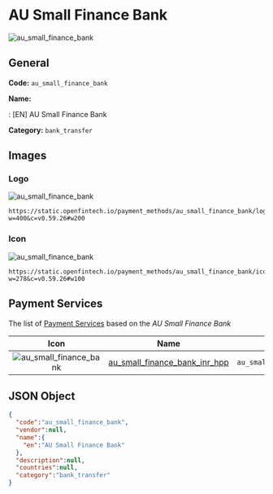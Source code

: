 
# AU Small Finance Bank 
![au_small_finance_bank](https://static.openfintech.io/payment_methods/au_small_finance_bank/logo.png?w=400&c=v0.59.26#w200)  

## General 
**Code:** `au_small_finance_bank` 
 
**Name:** 
 
:	[EN] AU Small Finance Bank 
 
**Category:** `bank_transfer` 
 

## Images 

### Logo 
![au_small_finance_bank](https://static.openfintech.io/payment_methods/au_small_finance_bank/logo.png?w=400&c=v0.59.26#w200)  

```
https://static.openfintech.io/payment_methods/au_small_finance_bank/logo.png?w=400&c=v0.59.26#w200
```  

### Icon 
![au_small_finance_bank](https://static.openfintech.io/payment_methods/au_small_finance_bank/icon.png?w=278&c=v0.59.26#w100)  

```
https://static.openfintech.io/payment_methods/au_small_finance_bank/icon.png?w=278&c=v0.59.26#w100
```  

## Payment Services 
 
The list of [Payment Services](/payment-services/) based on the _AU Small Finance Bank_ 

|Icon|Name|Code| 
|:---:|:---:|:---:| 
|![au_small_finance_bank](https://static.openfintech.io/payment_methods/au_small_finance_bank/icon.png?w=278&c=v0.59.26#w100) |[au_small_finance_bank_inr_hpp](/payment-services/au_small_finance_bank_inr_hpp/)|`au_small_finance_bank_inr_hpp`| 
 

## JSON Object 

```json
{
  "code":"au_small_finance_bank",
  "vendor":null,
  "name":{
    "en":"AU Small Finance Bank"
  },
  "description":null,
  "countries":null,
  "category":"bank_transfer"
}
```  
